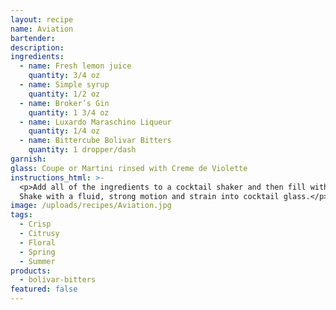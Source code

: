 ```yaml
---
layout: recipe
name: Aviation
bartender:
description:
ingredients:
  - name: Fresh lemon juice
    quantity: 3/4 oz
  - name: Simple syrup
    quantity: 1/2 oz
  - name: Broker’s Gin
    quantity: 1 3/4 oz
  - name: Luxardo Maraschino Liqueur
    quantity: 1/4 oz
  - name: Bittercube Bolivar Bitters
    quantity: 1 dropper/dash
garnish:
glass: Coupe or Martini rinsed with Creme de Violette
instructions_html: >-
  <p>Add all of the ingredients to a cocktail shaker and then fill with ice.
  Shake with a fluid, strong motion and strain into cocktail glass.</p>
image: /uploads/recipes/Aviation.jpg
tags:
  - Crisp
  - Citrusy
  - Floral
  - Spring
  - Summer
products:
  - bolivar-bitters
featured: false
---
```



